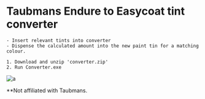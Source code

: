 # Taubmans Endure to Easycoat tint converter

    - Insert relevant tints into converter
    - Dispense the calculated amount into the new paint tin for a matching colour.
    
    1. Download and unzip 'converter.zip'
    2. Run Converter.exe
    
![a](https://user-images.githubusercontent.com/94519823/210610655-57e292d3-0b63-4d70-9967-87308b64a4c7.png)


**Not affiliated with Taubmans.
